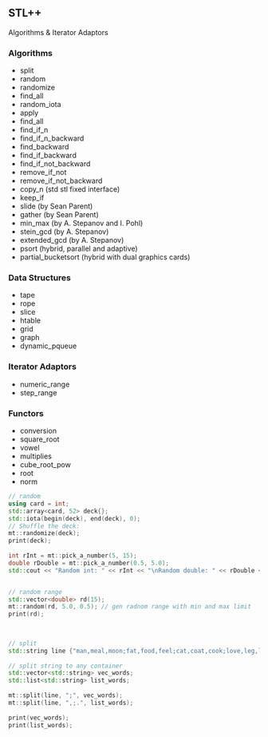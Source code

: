 ## STL++ 
 Algorithms &amp; Iterator Adaptors

### Algorithms

* split
* random
* randomize
* find_all
* random_iota
* apply
* find_all
* find_if_n
* find_if_n_backward
* find_backward
* find_if_backward
* find_if_not_backward
* remove_if_not 
* remove_if_not_backward
* copy_n (std stl fixed interface)
* keep_if
* slide (by Sean Parent)
* gather (by Sean Parent)
* min_max (by A. Stepanov and I. Pohl)
* stein_gcd (by A. Stepanov)
* extended_gcd (by A. Stepanov)
* psort (hybrid, parallel and adaptive)
* partial_bucketsort (hybrid with dual graphics cards)

### Data Structures
* tape
* rope
* slice
* htable
* grid
* graph
* dynamic_pqueue

### Iterator Adaptors
* numeric_range
* step_range

### Functors
* conversion
* square_root
* vowel
* multiplies
* cube_root_pow
* root
* norm


``` cpp
// random
using card = int;
std::array<card, 52> deck{};
std::iota(begin(deck), end(deck), 0);
// Shuffle the deck:
mt::randomize(deck);
print(deck);
	
int rInt = mt::pick_a_number(5, 15);
double rDouble = mt::pick_a_number(0.5, 5.0);
std::cout << "Random int: " << rInt << "\nRandom double: " << rDouble << '\n';


// random range
std::vector<double> rd(15);
mt::random(rd, 5.0, 0.5); // gen radnom range with min and max limit
print(rd);

	
	
// split
std::string line {"man,meal,moon;fat,food,feel;cat,coat,cook;love,leg,lunch"};
	
// split string to any container
std::vector<std::string> vec_words;
std::list<std::string> list_words;
	
mt::split(line, ";", vec_words);
mt::split(line, ",;.", list_words);
	
print(vec_words);
print(list_words);

``` 

